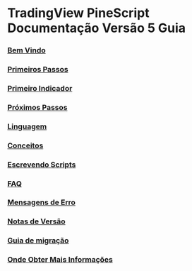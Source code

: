 
# TradingView PineScript Documentação Versão 5 Guia

### [Bem Vindo](./00_bem_vindo.md)

### [Primeiros Passos](./01_primeiros_passos.md)

### [Primeiro Indicador](./02_primeiro_indicador.md)

### [Próximos Passos](./03_proximos_passos.md)

### [Linguagem](./04_linguagem.md)

### [Conceitos](./05_conceitos.md)

### [Escrevendo Scripts](./06_escrevendo_scripts.md)

### [FAQ](./07_faq.md)

### [Mensagens de Erro](./08_mensagens_de_erro.md)

### [Notas de Versão](./09_notas_de_versao.md)

### [Guia de migração](./10_guia_de_migracao.md)

### [Onde Obter Mais Informações](./11_onde_obter_mais_informacoes.md)
